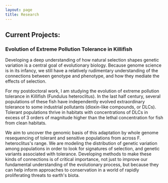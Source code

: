 ```yaml
---
layout: page
title: Research
---
```


## Current Projects:

### Evolution of Extreme Pollution Tolerance in Killifish 

Developing a deep understanding of how natural selection shapes genetic variation is a central goal of evolutionary biology. Because genome science is in its infancy, we still have a relatively rudimentary understanding of the connections between genotype and phenotype, and how they mediate the effects of selection. 

For my postdoctoral work, I am studying the evolution of extreme pollution tolerance in Killifish (Fundulus heteroclitus). In the last half century, several populations of these fish have independently evolved extraordinary tolerance to some industrial pollutants (dioxin-like compounds, or DLCs). Tolerant populations thrive in habitats with concentrations of DLCs in excess of 3 orders of magnitude higher than the lethal concentration for fish from clean habitats. 

We aim to uncover the genomic basis of this adaptation by whole genome resequencing of tolerant and sensitive populations from across F. heteroclitus's range. We are modeling the distribution of genetic variation among populations in order to look for signatures of selection, and genetic variants associated with tolerance. Developing methods to make these kinds of connections is of critical importance, not just to improve our fundamental understanding of the evolutionary process, but because they can help inform approaches to conservation in a world of rapidly proliferating threats to earth's biota. 